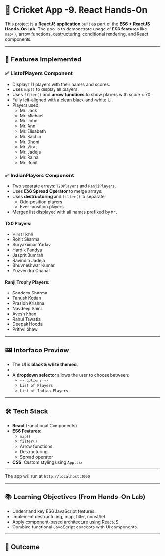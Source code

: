 
# 🏏 Cricket App -9. React Hands-On 

This project is a **ReactJS application** built as part of the **ES6 + ReactJS Hands-On Lab**. The goal is to demonstrate usage of **ES6 features** like `map()`, arrow functions, destructuring, conditional rendering, and React components.

---

## 📌 Features Implemented 

### ✅ ListofPlayers Component
- Displays 11 players with their names and scores.
- Uses `map()` to display all players.
- Uses `filter()` and **arrow functions** to show players with score < 70.
- Fully left-aligned with a clean black-and-white UI.
- Players used:  
  - Mr. Jack  
  - Mr. Michael  
  - Mr. John  
  - Mr. Ann  
  - Mr. Elisabeth  
  - Mr. Sachin  
  - Mr. Dhoni  
  - Mr. Virat  
  - Mr. Jadeja  
  - Mr. Raina  
  - Mr. Rohit  

### ✅ IndianPlayers Component
- Two separate arrays: `T20Players` and `RanjiPlayers`.
- Uses **ES6 Spread Operator** to merge arrays.
- Uses **destructuring** and `filter()` to separate:
  - Odd-position players
  - Even-position players
- Merged list displayed with all names prefixed by `Mr.`

#### T20 Players:
- Virat Kohli  
- Rohit Sharma  
- Suryakumar Yadav  
- Hardik Pandya  
- Jasprit Bumrah  
- Ravindra Jadeja  
- Bhuvneshwar Kumar  
- Yuzvendra Chahal  

#### Ranji Trophy Players:
- Sandeep Sharma  
- Tanush Kotian  
- Prasidh Krishna  
- Navdeep Saini  
- Avesh Khan  
- Rahul Tewatia  
- Deepak Hooda  
- Prithvi Shaw  

---

## 🖼️ Interface Preview

- The UI is **black & white themed**.
-
- A **dropdown selector** allows the user to choose between:
  - `-- options --`
  - `List of Players`
  - `List of Indian Players`

---

## 🛠️ Tech Stack

- **React** (Functional Components)
- **ES6 Features**:
  - `map()`
  - `filter()`
  - Arrow functions
  - Destructuring
  - Spread operator
- **CSS**: Custom styling using `App.css`

---

The app will run at `http://localhost:3000`

---

## 📚 Learning Objectives (From Hands-On Lab)

* Understand key ES6 JavaScript features.
* Implement destructuring, map, filter, const/let.
* Apply component-based architecture using ReactJS.
* Combine functional JavaScript concepts with UI components.

---

## 🏁 Outcome

